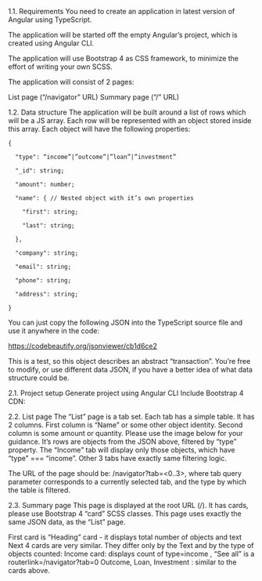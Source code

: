 1.1. Requirements
You need to create an application in latest version of Angular using TypeScript.


The application will be started off the empty Angular’s project, which is created using Angular CLI.

The application will use Bootstrap 4 as CSS framework, to minimize the effort of writing your own SCSS.

The application will consist of 2 pages:

List page (“/navigator” URL)
Summary page (“/” URL)

1.2. Data structure
The application will be built around a list of rows which will be a JS array. Each row will be represented
with an object stored inside this array. Each object will have the following properties:


    {

      "type": “income”|”outcome”|”loan”|”investment”

      "_id": string;

      "amount": number;

      "name": { // Nested object with it’s own properties

        "first": string;

        "last": string;

      },

      "company": string;

      "email": string;

      "phone": string;

      "address": string;

    }


You can just copy the following JSON into the TypeScript source file and use it anywhere in the code:

https://codebeautify.org/jsonviewer/cb1d6ce2


This is a test, so this object describes an abstract “transaction”. You’re free to modify, or use different
data JSON, if you have a better idea of what data structure could be.

2.1. Project setup
Generate project using Angular CLI
Include Bootstrap 4 CDN: <link rel="stylesheet"
href="https://stackpath.bootstrapcdn.com/bootstrap/4.1.3/css/bootstrap.min.css"
integrity="sha384-MCw98/SFnGE8fJT3GXwEOngsV7Zt27NXFoaoApmYm81iuXoPkFOJwJ8ERdknLPMO"
crossorigin="anonymous">

2.2. List page
The “List” page is a tab set. Each tab has a simple table. It has 2 columns. First column is “Name” or some other
object identity. Second column is some amount or quantity. Please use the image below for your guidance. It’s rows
are objects from the JSON above, filtered by “type” property. The “Income” tab will display only those objects,
which have “type” === “income”. Other 3 tabs have exactly same filtering logic.

The URL of the page should be: /navigator?tab=<0..3>, where tab query parameter corresponds to a currently selected
tab, and the type by which the table is filtered.





2.3. Summary page
This page is displayed at the root URL (/). It has cards, please use Bootstrap 4 “card” SCSS classes.
This page uses exactly the same JSON data, as the “List” page.

First card is “Heading” card - it displays total number of objects and text
Next 4 cards are very similar. They differ only by the Text and by the type of objects counted:
Income card: displays count of type=income , “See all” is a routerlink=/navigator?tab=0
Outcome, Loan, Investment : similar to the cards above.

